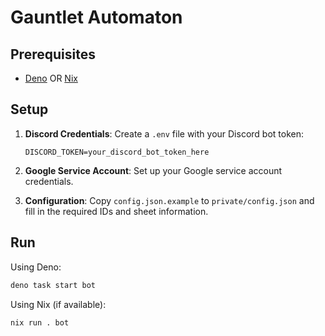 # Gauntlet Automaton

## Prerequisites

- [Deno](https://deno.land/) OR [Nix](https://nixos.org/)

## Setup

1.  **Discord Credentials**: Create a `.env` file with your Discord bot token:
    ```
    DISCORD_TOKEN=your_discord_bot_token_here
    ```

2.  **Google Service Account**: Set up your Google service account credentials.

3.  **Configuration**: Copy `config.json.example` to `private/config.json` and fill in the required IDs and sheet information.

## Run

Using Deno:
```bash
deno task start bot
```

Using Nix (if available):
```bash
nix run . bot
```